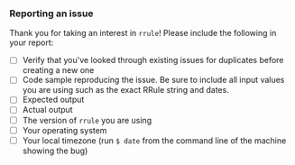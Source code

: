 ### Reporting an issue

Thank you for taking an interest in `rrule`! Please include the following in
your report:

- [ ] Verify that you've looked through existing issues for duplicates before
      creating a new one
- [ ] Code sample reproducing the issue. Be sure to include all input values you
      are using such as the exact RRule string and dates.
- [ ] Expected output
- [ ] Actual output
- [ ] The version of `rrule` you are using
- [ ] Your operating system
- [ ] Your local timezone (run `$ date` from the command line
      of the machine showing the bug)
